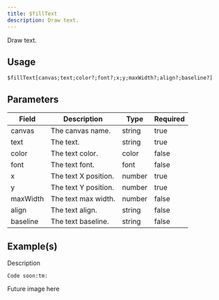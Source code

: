```yaml
---
title: $fillText
description: Draw text.
---
```


Draw text.
## Usage
```
$fillText[canvas;text;color?;font?;x;y;maxWidth?;align?;baseline?]
```

## Parameters
| Field | Description | Type | Required |
| --- | --- | --- | --- |
| canvas | The canvas name. | string | true |
| text | The text. | string | true |
| color | The text color. | color | false |
| font | The text font. | font | false |
| x | The text X position. | number | true |
| y | The text Y position. | number | true |
| maxWidth | The text max width. | number | false |
| align | The text align. | string | false |
| baseline | The text baseline. | string | false |

## Example(s)
<!-- TODO -->
Description
```
Code soon:tm:
```
Future image here